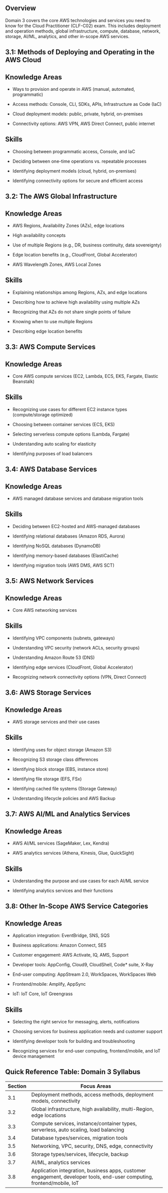## Overview

Domain 3 covers the core AWS technologies and services you need to know for the Cloud Practitioner (CLF-C02) exam. This includes deployment and operation methods, global infrastructure, compute, database, network, storage, AI/ML, analytics, and other in-scope AWS services.

## 3.1: Methods of Deploying and Operating in the AWS Cloud

## Knowledge Areas

- Ways to provision and operate in AWS (manual, automated, programmatic)
    
- Access methods: Console, CLI, SDKs, APIs, Infrastructure as Code (IaC)
    
- Cloud deployment models: public, private, hybrid, on-premises
    
- Connectivity options: AWS VPN, AWS Direct Connect, public internet
    

## Skills

- Choosing between programmatic access, Console, and IaC
    
- Deciding between one-time operations vs. repeatable processes
    
- Identifying deployment models (cloud, hybrid, on-premises)
    
- Identifying connectivity options for secure and efficient access
    

## 3.2: The AWS Global Infrastructure

## Knowledge Areas

- AWS Regions, Availability Zones (AZs), edge locations
    
- High availability concepts
    
- Use of multiple Regions (e.g., DR, business continuity, data sovereignty)
    
- Edge location benefits (e.g., CloudFront, Global Accelerator)
    
- AWS Wavelength Zones, AWS Local Zones
    

## Skills

- Explaining relationships among Regions, AZs, and edge locations
    
- Describing how to achieve high availability using multiple AZs
    
- Recognizing that AZs do not share single points of failure
    
- Knowing when to use multiple Regions
    
- Describing edge location benefits
    

## 3.3: AWS Compute Services

## Knowledge Areas

- Core AWS compute services (EC2, Lambda, ECS, EKS, Fargate, Elastic Beanstalk)
    

## Skills

- Recognizing use cases for different EC2 instance types (compute/storage optimized)
    
- Choosing between container services (ECS, EKS)
    
- Selecting serverless compute options (Lambda, Fargate)
    
- Understanding auto scaling for elasticity
    
- Identifying purposes of load balancers
    

## 3.4: AWS Database Services

## Knowledge Areas

- AWS managed database services and database migration tools
    

## Skills

- Deciding between EC2-hosted and AWS-managed databases
    
- Identifying relational databases (Amazon RDS, Aurora)
    
- Identifying NoSQL databases (DynamoDB)
    
- Identifying memory-based databases (ElastiCache)
    
- Identifying migration tools (AWS DMS, AWS SCT)
    

## 3.5: AWS Network Services

## Knowledge Areas

- Core AWS networking services
    

## Skills

- Identifying VPC components (subnets, gateways)
    
- Understanding VPC security (network ACLs, security groups)
    
- Understanding Amazon Route 53 (DNS)
    
- Identifying edge services (CloudFront, Global Accelerator)
    
- Recognizing network connectivity options (VPN, Direct Connect)
    

## 3.6: AWS Storage Services

## Knowledge Areas

- AWS storage services and their use cases
    

## Skills

- Identifying uses for object storage (Amazon S3)
    
- Recognizing S3 storage class differences
    
- Identifying block storage (EBS, instance store)
    
- Identifying file storage (EFS, FSx)
    
- Identifying cached file systems (Storage Gateway)
    
- Understanding lifecycle policies and AWS Backup
    

## 3.7: AWS AI/ML and Analytics Services

## Knowledge Areas

- AWS AI/ML services (SageMaker, Lex, Kendra)
    
- AWS analytics services (Athena, Kinesis, Glue, QuickSight)
    

## Skills

- Understanding the purpose and use cases for each AI/ML service
    
- Identifying analytics services and their functions
    

## 3.8: Other In-Scope AWS Service Categories

## Knowledge Areas

- Application integration: EventBridge, SNS, SQS
    
- Business applications: Amazon Connect, SES
    
- Customer engagement: AWS Activate, IQ, AMS, Support
    
- Developer tools: AppConfig, Cloud9, CloudShell, Code* suite, X-Ray
    
- End-user computing: AppStream 2.0, WorkSpaces, WorkSpaces Web
    
- Frontend/mobile: Amplify, AppSync
    
- IoT: IoT Core, IoT Greengrass
    

## Skills

- Selecting the right service for messaging, alerts, notifications
    
- Choosing services for business application needs and customer support
    
- Identifying developer tools for building and troubleshooting
    
- Recognizing services for end-user computing, frontend/mobile, and IoT device management
    

## Quick Reference Table: Domain 3 Syllabus

|Section|Focus Areas|
|---|---|
|3.1|Deployment methods, access methods, deployment models, connectivity|
|3.2|Global infrastructure, high availability, multi-Region, edge locations|
|3.3|Compute services, instance/container types, serverless, auto scaling, load balancing|
|3.4|Database types/services, migration tools|
|3.5|Networking, VPC, security, DNS, edge, connectivity|
|3.6|Storage types/services, lifecycle, backup|
|3.7|AI/ML, analytics services|
|3.8|Application integration, business apps, customer engagement, developer tools, end-user computing, frontend/mobile, IoT|